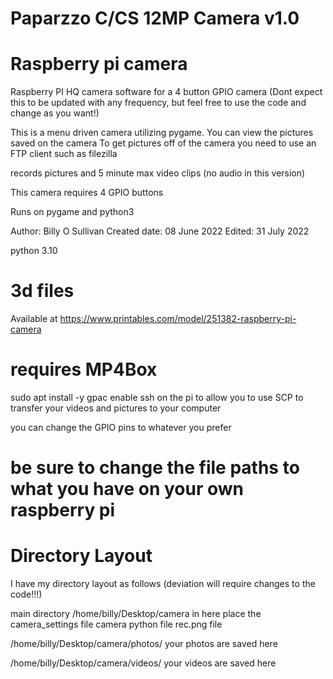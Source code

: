 # Paparzzo C/CS 12MP Camera v1.0
# Raspberry pi camera

Raspberry PI HQ camera software for a 4 button GPIO camera
(Dont expect this to be updated with any frequency, but feel free to use the code and change as you want!)

This is a menu driven camera utilizing pygame.
You can view the pictures saved on the camera
To get pictures off of the camera you need to use an FTP client such as filezilla

records pictures and 5 minute max video clips (no audio in this version)

This camera requires 4 GPIO buttons
 
Runs on pygame and python3

Author:			Billy O Sullivan
Created date:		08 June 2022
Edited:			31 July 2022

python 3.10

# 3d files
Available at https://www.printables.com/model/251382-raspberry-pi-camera

# requires MP4Box
sudo apt install -y gpac
enable ssh on the pi to allow you to use SCP to transfer your videos and pictures to your computer

you can change the GPIO pins to whatever you prefer
 
# be sure to change the file paths to what you have on your own raspberry pi

# Directory Layout
I have my directory layout as follows (deviation will require changes to the code!!!)

main directory
/home/billy/Desktop/camera
in here place the camera_settings file
camera python file
rec.png file

/home/billy/Desktop/camera/photos/
your photos are saved here

/home/billy/Desktop/camera/videos/
your videos are saved here

